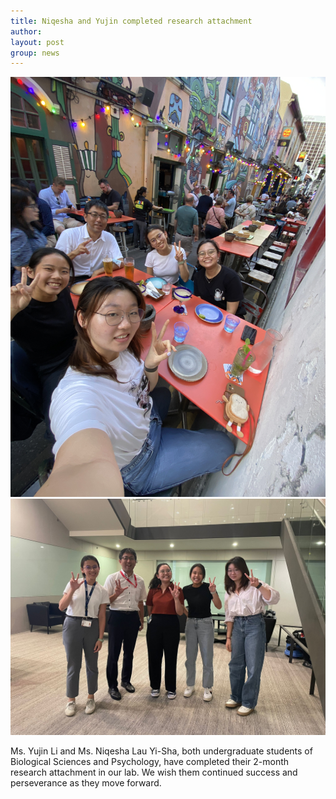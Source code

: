 ```yaml
---
title: Niqesha and Yujin completed research attachment
author: 
layout: post
group: news
---
```

 <img src="/static/img/news/NiqeshaYujin_2.jpeg"  class="img-fluid">

 <img src="/static/img/news/NiqeshaYujin_1.jpeg"  class="img-fluid">

Ms. Yujin Li and Ms. Niqesha Lau Yi-Sha, both undergraduate students of Biological Sciences and Psychology, have completed their 
2-month research attachment in our lab. We wish them continued success and perseverance as they move forward. 
